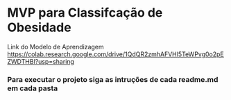 # MVP para Classifcação de Obesidade

Link do Modelo de Aprendizagem
https://colab.research.google.com/drive/1QdQR2zmhAFVHl5TeWPvg0o2pEZWDTHBl?usp=sharing

### Para executar o projeto siga as intruções de cada readme.md em cada pasta